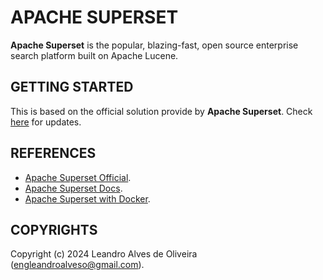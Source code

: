 # APACHE SUPERSET

**Apache Superset** is the popular, blazing-fast, open source enterprise search platform built on Apache Lucene.

## GETTING STARTED

This is based on the official solution provide by **Apache Superset**. Check [here](https://superset.apache.org/docs/installation/docker-compose/) for updates.

## REFERENCES
- [Apache Superset Official](https://superset.apache.org/).
- [Apache Superset Docs](https://superset.apache.org/docs/intro).
- [Apache Superset with Docker](https://superset.apache.org/docs/installation/docker-compose/).

## COPYRIGHTS
Copyright (c) 2024 Leandro Alves de Oliveira (engleandroalveso@gmail.com).